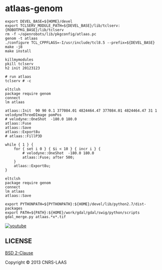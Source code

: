atlaas-genom
============

```
export DEVEL_BASE=${HOME}/devel
export TCLSERV_MODULE_PATH=${DEVEL_BASE}/lib/tclserv:{ROBOTPKG_BASE}/lib/tclserv
rm -f ~/openrobots/lib/pkgconfig/atlaas.pc
genom -t atlaas
./configure TCL_CPPFLAGS=-I/usr/include/tcl8.5 --prefix=${DEVEL_BASE}
make -j8
make install

killmymodules
pkill tclserv
h2 init 20123123

# run atlaas
tclserv # -c

eltclsh
package require genom
connect
lm atlaas

atlaas::Init  90 90 0.1 377084.01 4824464.47 377084.01 4824464.47 31 1 velodyneThreeDImage pomPos
# velodyne::OneShot  -180.0 180.0
atlaas::Fuse
atlaas::Save
atlaas::Export8u
# atlaas::FillP3D

while { 1 } {
    for { set i 0 } { $i < 10 } { incr i } {
        # velodyne::OneShot  -180.0 180.0
        atlaas::Fuse; after 500;
    }
    atlaas::Export8u;
}

eltclsh
package require genom
connect
lm atlaas
atlaas::Save

export PYTHONPATH=${PYTHONPATH}:${HOME}/devel/lib/python2.7/dist-packages
export PATH=${PATH}:${HOME}/work/gdal/gdal/swig/python/scripts
gdal_merge.py atlaas.*x*.tif

```

[![youtube](https://i2.ytimg.com/vi/k1-6gbYnmMU/sddefault.jpg "youtube")](http://youtube.com/embed/k1-6gbYnmMU?rel=0)


LICENSE
-------

[BSD 2-Clause](http://opensource.org/licenses/BSD-2-Clause)

Copyright © 2013 CNRS-LAAS
